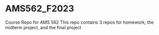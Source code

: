 # AMS562_F2023
Course Repo for AMS 562
This repo contains 3 repos for homework, the midterm project, and the final project
